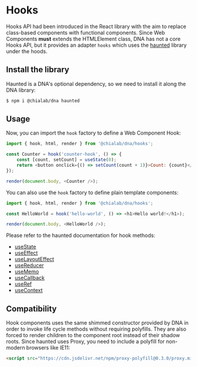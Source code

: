 # Hooks

Hooks API had been introduced in the React library with the aim to replace class-based components with functional components. Since Web Components **must** extends the HTMLElement class, DNA has not a core Hooks API, but it provides an adapter `hooks` which uses the [haunted](https://github.com/matthewp/haunted) library under the hoods.

## Install the library

Haunted is a DNA's optional dependency, so we need to install it along the DNA library:

```sh
$ npm i @chialab/dna haunted
```

## Usage

Now, you can import the `hook` factory to define a Web Component Hook:

```js
import { hook, html, render } from '@chialab/dna/hooks';

const Counter = hook('counter-hook', () => {
    const [count, setCount] = useState(0);
    return <button onclick={() => setCount(count + 1)}>Count: {count}</button>;
});

render(document.body, <Counter />);
```

You can also use the `hook` factory to define plain template components:

```js
import { hook, html, render } from '@chialab/dna/hooks';

const HelloWorld = hook('hello-world', () => <h1>Hello world!</h1>);

render(document.body, <HelloWorld />);
```

Please refer to the haunted documentation for hook methods:

* [useState](https://github.com/matthewp/haunted#usestate)
* [useEffect](https://github.com/matthewp/haunted#useeffect)
* [useLayoutEffect](https://github.com/matthewp/haunted#uselayoutreducer)
* [useReducer](https://github.com/matthewp/haunted#usereducer)
* [useMemo](https://github.com/matthewp/haunted#usememo)
* [useCallback](https://github.com/matthewp/haunted#usecallback)
* [useRef](https://github.com/matthewp/haunted#useref)
* [useContext](https://github.com/matthewp/haunted#usecontext)

## Compatibility

Hook components uses the same shimmed constructor provided by DNA in order to invoke life cycle methods without requiring polyfills. They are also forced to render children to the component root instead of their shadow roots. Since haunted uses Proxy, you need to include a polyfill for non-modern browsers like IE11:

```html
<script src="https://cdn.jsdelivr.net/npm/proxy-polyfill@0.3.0/proxy.min.js"></script>
```
